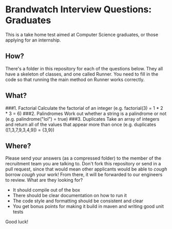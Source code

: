 Brandwatch Interview Questions: Graduates
=========================================

This is a take home test aimed at Computer Science graduates, or those applying for an internship.

## How?
There's a folder in this repository for each of the questions below. They all have a skeleton of classes, and one called Runner. You need to fill in the code so that running the main method on Runner works correctly. 

## What?
###1. Factorial
Calculate the factorial of an integer (e.g. factorial(3) = 1 * 2 * 3 = 6)
###2. Palindromes
Work out whether a string is a palindrome or not (e.g. palindrome("lol") = true)
###3. Duplicates
Take an array of integers and return all of the values that appear more than once (e.g. duplicates ([1,3,7,9,3,4,9]) = {3,9})

## Where?
Please send your answers (as a compressed folder) to the member of the recruitment team you are talking to. Don't fork this repository or send in a pull request, since that would mean other applicants would be able to *cough* borrow *cough* your work! From there, it will be forwarded to our engineers to review. What are they looking for?

* It should compile out of the box
* There should be clear documentation on how to run it
* The code style and formatting should be consistent and clear
* You get bonus points for making it build in maven and writing good unit tests

Good luck!
